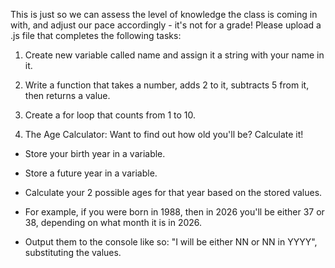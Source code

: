 This is just so we can assess the level of knowledge the class is coming in with, and adjust our pace accordingly - it's not for a grade! Please upload a .js file that completes the following tasks:

 

1) Create new variable called name and assign it a string with your name in it.

2) Write a function that takes a number, adds 2 to it, subtracts 5 from it, then returns a value.

3) Create a for loop that counts from 1 to 10.

4) The Age Calculator: Want to find out how old you'll be? Calculate it!

* Store your birth year in a variable.

* Store a future year in a variable.

* Calculate your 2 possible ages for that year based on the stored values.

* For example, if you were born in 1988, then in 2026 you'll be either 37 or 38, depending on what month it is in 2026.

* Output them to the console like so: "I will be either NN or NN in YYYY", substituting the values.